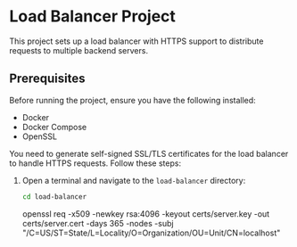 # Load Balancer Project

This project sets up a load balancer with HTTPS support to distribute requests to multiple backend servers.

## Prerequisites

Before running the project, ensure you have the following installed:

- Docker
- Docker Compose
- OpenSSL

You need to generate self-signed SSL/TLS certificates for the load balancer to handle HTTPS requests. Follow these steps:

1. Open a terminal and navigate to the `load-balancer` directory:

   ```sh
   cd load-balancer
   ```

   openssl req -x509 -newkey rsa:4096 -keyout certs/server.key -out certs/server.cert -days 365 -nodes -subj "/C=US/ST=State/L=Locality/O=Organization/OU=Unit/CN=localhost"
